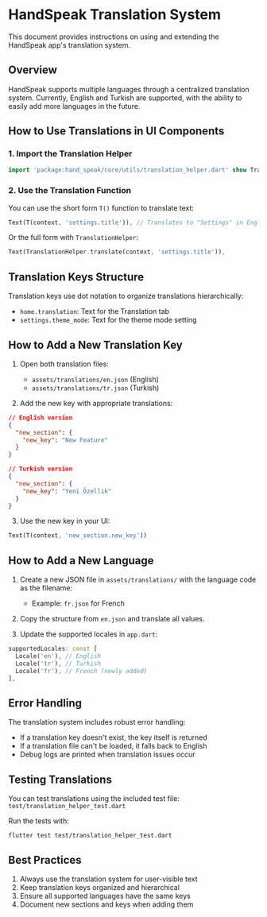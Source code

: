 # HandSpeak Translation System

This document provides instructions on using and extending the HandSpeak app's translation system.

## Overview

HandSpeak supports multiple languages through a centralized translation system. Currently, English and Turkish are supported, with the ability to easily add more languages in the future.

## How to Use Translations in UI Components

### 1. Import the Translation Helper

```dart
import 'package:hand_speak/core/utils/translation_helper.dart' show TranslationHelper, T;
```

### 2. Use the Translation Function

You can use the short form `T()` function to translate text:

```dart
Text(T(context, 'settings.title')), // Translates to "Settings" in English or "Ayarlar" in Turkish
```

Or the full form with `TranslationHelper`:

```dart
Text(TranslationHelper.translate(context, 'settings.title')),
```

## Translation Keys Structure

Translation keys use dot notation to organize translations hierarchically:
- `home.translation`: Text for the Translation tab
- `settings.theme_mode`: Text for the theme mode setting

## How to Add a New Translation Key

1. Open both translation files:
   - `assets/translations/en.json` (English)
   - `assets/translations/tr.json` (Turkish)

2. Add the new key with appropriate translations:

```json
// English version
{
  "new_section": {
    "new_key": "New Feature"
  }
}

// Turkish version
{
  "new_section": {
    "new_key": "Yeni Özellik"
  }
}
```

3. Use the new key in your UI:

```dart
Text(T(context, 'new_section.new_key'))
```

## How to Add a New Language

1. Create a new JSON file in `assets/translations/` with the language code as the filename:
   - Example: `fr.json` for French

2. Copy the structure from `en.json` and translate all values.

3. Update the supported locales in `app.dart`:

```dart
supportedLocales: const [
  Locale('en'), // English
  Locale('tr'), // Turkish
  Locale('fr'), // French (newly added)
],
```

## Error Handling

The translation system includes robust error handling:
- If a translation key doesn't exist, the key itself is returned
- If a translation file can't be loaded, it falls back to English
- Debug logs are printed when translation issues occur

## Testing Translations

You can test translations using the included test file:
`test/translation_helper_test.dart`

Run the tests with:
```
flutter test test/translation_helper_test.dart
```

## Best Practices

1. Always use the translation system for user-visible text
2. Keep translation keys organized and hierarchical
3. Ensure all supported languages have the same keys
4. Document new sections and keys when adding them
